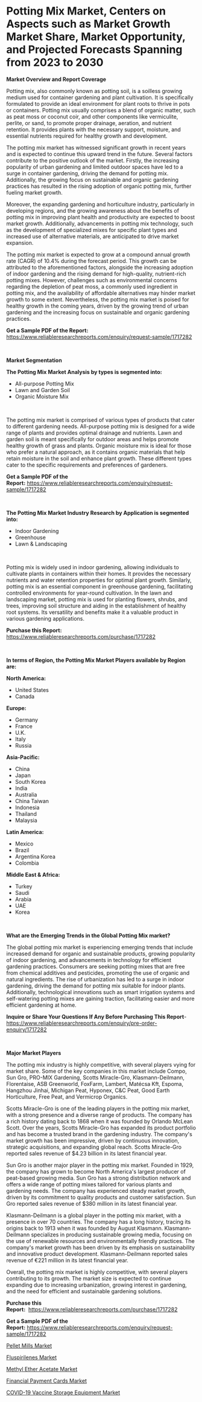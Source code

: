 <p><h1>Potting Mix Market, Centers on Aspects such as Market Growth Market Share, Market Opportunity, and Projected Forecasts Spanning from 2023 to 2030</h1></p><p><strong>Market Overview and Report Coverage</strong></p>
<p><p>Potting mix, also commonly known as potting soil, is a soilless growing medium used for container gardening and plant cultivation. It is specifically formulated to provide an ideal environment for plant roots to thrive in pots or containers. Potting mix usually comprises a blend of organic matter, such as peat moss or coconut coir, and other components like vermiculite, perlite, or sand, to promote proper drainage, aeration, and nutrient retention. It provides plants with the necessary support, moisture, and essential nutrients required for healthy growth and development.</p><p>The potting mix market has witnessed significant growth in recent years and is expected to continue this upward trend in the future. Several factors contribute to the positive outlook of the market. Firstly, the increasing popularity of urban gardening and limited outdoor spaces have led to a surge in container gardening, driving the demand for potting mix. Additionally, the growing focus on sustainable and organic gardening practices has resulted in the rising adoption of organic potting mix, further fueling market growth.</p><p>Moreover, the expanding gardening and horticulture industry, particularly in developing regions, and the growing awareness about the benefits of potting mix in improving plant health and productivity are expected to boost market growth. Additionally, advancements in potting mix technology, such as the development of specialized mixes for specific plant types and increased use of alternative materials, are anticipated to drive market expansion.</p><p>The potting mix market is expected to grow at a compound annual growth rate (CAGR) of 10.4% during the forecast period. This growth can be attributed to the aforementioned factors, alongside the increasing adoption of indoor gardening and the rising demand for high-quality, nutrient-rich potting mixes. However, challenges such as environmental concerns regarding the depletion of peat moss, a commonly used ingredient in potting mix, and the availability of affordable alternatives may hinder market growth to some extent. Nevertheless, the potting mix market is poised for healthy growth in the coming years, driven by the growing trend of urban gardening and the increasing focus on sustainable and organic gardening practices.</p></p>
<p><strong>Get a Sample PDF of the Report:</strong> <a href="https://www.reliableresearchreports.com/enquiry/request-sample/1717282">https://www.reliableresearchreports.com/enquiry/request-sample/1717282</a></p>
<p>&nbsp;</p>
<p><strong>Market Segmentation</strong></p>
<p><strong>The Potting Mix Market Analysis by types is segmented into:</strong></p>
<p><ul><li>All-purpose Potting Mix</li><li>Lawn and Garden Soil</li><li>Organic Moisture Mix</li></ul></p>
<p>&nbsp;</p>
<p><p>The potting mix market is comprised of various types of products that cater to different gardening needs. All-purpose potting mix is designed for a wide range of plants and provides optimal drainage and nutrients. Lawn and garden soil is meant specifically for outdoor areas and helps promote healthy growth of grass and plants. Organic moisture mix is ideal for those who prefer a natural approach, as it contains organic materials that help retain moisture in the soil and enhance plant growth. These different types cater to the specific requirements and preferences of gardeners.</p></p>
<p><strong>Get a Sample PDF of the Report:</strong>&nbsp;<a href="https://www.reliableresearchreports.com/enquiry/request-sample/1717282">https://www.reliableresearchreports.com/enquiry/request-sample/1717282</a></p>
<p>&nbsp;</p>
<p><strong>The Potting Mix Market Industry Research by Application is segmented into:</strong></p>
<p><ul><li>Indoor Gardening</li><li>Greenhouse</li><li>Lawn & Landscaping</li></ul></p>
<p>&nbsp;</p>
<p><p>Potting mix is widely used in indoor gardening, allowing individuals to cultivate plants in containers within their homes. It provides the necessary nutrients and water retention properties for optimal plant growth. Similarly, potting mix is an essential component in greenhouse gardening, facilitating controlled environments for year-round cultivation. In the lawn and landscaping market, potting mix is used for planting flowers, shrubs, and trees, improving soil structure and aiding in the establishment of healthy root systems. Its versatility and benefits make it a valuable product in various gardening applications.</p></p>
<p><strong>Purchase this Report:</strong>&nbsp; <a href="https://www.reliableresearchreports.com/purchase/1717282">https://www.reliableresearchreports.com/purchase/1717282</a></p>
<p>&nbsp;</p>
<p><strong>In terms of Region, the Potting Mix Market Players available by Region are:</strong></p>
<p>
    <p> <strong> North America: </strong>
        <ul>
            <li>United States</li>
            <li>Canada</li>
        </ul>
        </p> 
    <p> <strong> Europe: </strong>
        <ul>
            <li>Germany</li>
            <li>France</li>
            <li>U.K.</li>
            <li>Italy</li>
            <li>Russia</li>
        </ul>
        </p> 
    <p> <strong> Asia-Pacific: </strong>
        <ul>
            <li>China</li>
            <li>Japan</li>
            <li>South Korea</li>
            <li>India</li>
            <li>Australia</li>
            <li>China Taiwan</li>
            <li>Indonesia</li>
            <li>Thailand</li>
            <li>Malaysia</li>
        </ul>
        </p> 
    <p> <strong> Latin America: </strong>
        <ul>
            <li>Mexico</li>
            <li>Brazil</li>
            <li>Argentina Korea</li>
            <li>Colombia</li>
        </ul>
        </p> 
    <p> <strong> Middle East & Africa: </strong>
        <ul>
            <li>Turkey</li>
            <li>Saudi</li>
            <li>Arabia</li>
            <li>UAE</li>
            <li>Korea</li>
        </ul>
    </p>
    </p>
<p>&nbsp;</p>
<p><strong>What are the Emerging Trends in the Global Potting Mix market?</strong></p>
<p><p>The global potting mix market is experiencing emerging trends that include increased demand for organic and sustainable products, growing popularity of indoor gardening, and advancements in technology for efficient gardening practices. Consumers are seeking potting mixes that are free from chemical additives and pesticides, promoting the use of organic and natural ingredients. The rise of urbanization has led to a surge in indoor gardening, driving the demand for potting mix suitable for indoor plants. Additionally, technological innovations such as smart irrigation systems and self-watering potting mixes are gaining traction, facilitating easier and more efficient gardening at home.</p></p>
<p><strong>Inquire or Share Your Questions If Any Before Purchasing This Report</strong>- <a href="https://www.reliableresearchreports.com/enquiry/pre-order-enquiry/1717282">https://www.reliableresearchreports.com/enquiry/pre-order-enquiry/1717282</a></p>
<p>&nbsp;</p>
<p><strong>Major Market Players</strong></p>
<p><p>The potting mix industry is highly competitive, with several players vying for market share. Some of the key companies in this market include Compo, Sun Gro, PRO-MIX Gardening, Scotts Miracle-Gro, Klasmann-Deilmann, Florentaise, ASB Greenworld, FoxFarm, Lambert, Matécsa Kft, Espoma, Hangzhou Jinhai, Michigan Peat, Hyponex, C&C Peat, Good Earth Horticulture, Free Peat, and Vermicrop Organics.</p><p>Scotts Miracle-Gro is one of the leading players in the potting mix market, with a strong presence and a diverse range of products. The company has a rich history dating back to 1868 when it was founded by Orlando McLean Scott. Over the years, Scotts Miracle-Gro has expanded its product portfolio and has become a trusted brand in the gardening industry. The company's market growth has been impressive, driven by continuous innovation, strategic acquisitions, and expanding global reach. Scotts Miracle-Gro reported sales revenue of $4.23 billion in its latest financial year.</p><p>Sun Gro is another major player in the potting mix market. Founded in 1929, the company has grown to become North America's largest producer of peat-based growing media. Sun Gro has a strong distribution network and offers a wide range of potting mixes tailored for various plants and gardening needs. The company has experienced steady market growth, driven by its commitment to quality products and customer satisfaction. Sun Gro reported sales revenue of $380 million in its latest financial year.</p><p>Klasmann-Deilmann is a global player in the potting mix market, with a presence in over 70 countries. The company has a long history, tracing its origins back to 1913 when it was founded by August Klasmann. Klasmann-Deilmann specializes in producing sustainable growing media, focusing on the use of renewable resources and environmentally friendly practices. The company's market growth has been driven by its emphasis on sustainability and innovative product development. Klasmann-Deilmann reported sales revenue of €221 million in its latest financial year.</p><p>Overall, the potting mix market is highly competitive, with several players contributing to its growth. The market size is expected to continue expanding due to increasing urbanization, growing interest in gardening, and the need for efficient and sustainable gardening solutions.</p></p>
<p><strong>Purchase this Report:</strong>&nbsp;&nbsp;<a href="https://www.reliableresearchreports.com/purchase/1717282">https://www.reliableresearchreports.com/purchase/1717282</a></p>
<p></p>
<p><strong>Get a Sample PDF of the Report:</strong>&nbsp;<a href="https://www.reliableresearchreports.com/enquiry/request-sample/1717282">https://www.reliableresearchreports.com/enquiry/request-sample/1717282</a></p>
<p><p><a href="https://www.linkedin.com/pulse/pellet-mills-market-size-share-amp-trends-analysis-report/">Pellet Mills Market</a></p><p><a href="https://www.linkedin.com/pulse/fluspirilenes-market-size-share-global-analysis-report-2023/">Fluspirilenes Market</a></p><p><a href="https://medium.com/@dioncollins8227/methyl-ether-acetate-market-competitive-analysis-market-trends-and-forecast-to-2030-aedca43a992f">Methyl Ether Acetate Market</a></p><p><a href="https://www.linkedin.com/pulse/financial-payment-cards-market-challenges-opportunities/">Financial Payment Cards Market</a></p><p><a href="https://medium.com/@minnieebert2827/covid-19-vaccine-storage-equipment-market-insight-market-trends-growth-forecasted-from-2023-to-103a69e3fdba">COVID-19 Vaccine Storage Equipment Market</a></p></p>